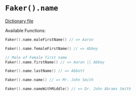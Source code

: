 # `Faker().name`

[Dictionary file](../src/main/resources/locales/en/name.yml)

Available Functions:  
```kotlin
Faker().name.maleFirstName() // => Aaron

Faker().name.femaleFirstName() // => Abbey

// Male of Female first name
Faker().name.firstName() // => Aaron || Abbey

Faker().name.lastName() // => Abbott

Faker().name.name() // => Mr. John Smith

Faker().name.nameWithMiddle() // => Dr. John Abrams Smith
```
